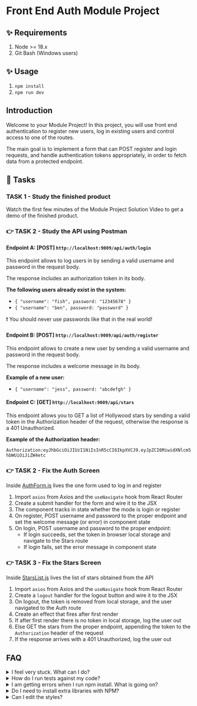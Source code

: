 # Front End Auth Module Project

## ✨ Requirements

1. Node >= 18.x
2. Git Bash (Windows users)

## ✨ Usage

1. `npm install`
2. `npm run dev`

## Introduction

Welcome to your Module Project! In this project, you will use front end authentication to register new users, log in existing users and control access to one of the routes.

The main goal is to implement a form that can POST register and login requests, and handle authentication tokens appropriately, in order to fetch data from a protected endpoint.

## 🥷 Tasks

### TASK 1 - Study the finished product

Watch the first few minutes of the Module Project Solution Video to get a demo of the finished product.

### 👉 TASK 2 - Study the API using Postman

#### Endpoint A: [POST] `http://localhost:9009/api/auth/login`

This endpoint allows to log users in by sending a valid username and password in the request body.

The response includes an authorization token in its body.

**The following users already exist in the system:**

- `{ "username": "fish", password: "12345678" }`
- `{ "username": "ben", password: "password" }`

❗ You should never use passwords like that in the real world!

#### Endpoint B: [POST] `http://localhost:9009/api/auth/register`

This endpoint allows to create a new user by sending a valid username and password in the request body.

The response includes a welcome message in its body.

**Example of a new user:**

- `{ "username": "jess", password: "abcdefgh" }`

#### Endpoint C: [GET] `http://localhost:9009/api/stars`

This endpoint allows you to GET a list of Hollywood stars by sending a valid token in the Authorization header of the request, otherwise the response is a 401 Unauthorized.

**Example of the Authorization header:**

`Authorization:eyJhbGciOiJIUzI1NiIsInR5cCI6IkpXVCJ9.eyJpZCI6MiwidXNlcm5hbWUiOiJiZW4etc`

### 👉 TASK 2 - Fix the Auth Screen

Inside [AuthForm.js](./frontend/components/AuthForm.js) lives the one form used to log in and register

1. Import `axios` from Axios and the `useNavigate` hook from React Router
2. Create a submit handler for the form and wire it to the JSX
3. The component tracks in state whether the mode is login or register
4. On register, POST username and password to the proper endpoint and set the welcome message (or error) in component state
5. On login, POST username and password to the proper endpoint:
    - If login succeeds, set the token in browser local storage and navigate to the Stars route
    - If login fails, set the error message in component state

### 👉 TASK 3 - Fix the Stars Screen

Inside [StarsList.js](./frontend/components/StarsList.js) lives the list of stars obtained from the API

1. Import `axios` from Axios and the `useNavigate` hook from React Router
2. Create a `logout` handler for the logout button and wire it to the JSX
3. On logout, the token is removed from local storage, and the user navigated to the Auth route
4. Create an effect that fires after first render
5. If after first render there is no token in local storage, log the user out
6. Else GET the stars from the proper endpoint, appending the token to the `Authorization` header of the request
7. If the response arrives with a 401 Unauthorized, log the user out

## FAQ

<details>
  <summary>I feel very stuck. What can I do?</summary>

Do not struggle for an unreasonable amount of time! Watch the Solution Video. Request support via one of the available channels.

</details>

<details>
  <summary>How do I run tests against my code?</summary>

This project includes no tests, but feel free to write some.

</details>

<details>
  <summary>I am getting errors when I run npm install. What is going on?</summary>

This project requires Node to be correctly installed on your computer to work. Try deleting the `node_modules` folder and running `npm install`. If that fails, try deleting both `node_modules` and `package-lock.json` before reinstalling. If all fails, please request support!

</details>

<details>
  <summary>Do I need to install extra libraries with NPM?</summary>

No. Everything you need should be installed already.

</details>

<details>
  <summary>Can I edit the styles?</summary>

Of course! Have at it. But solve the challenges first.

</details>
